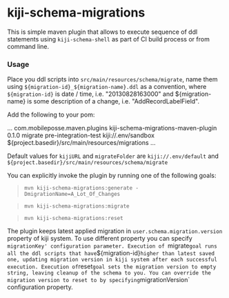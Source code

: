 kiji-schema-migrations
======================

This is simple maven plugin that allows to execute sequence of ddl statements using `kiji-schema-shell`
as part of CI build process or from command line.

### Usage
Place you ddl scripts into `src/main/resources/schema/migrate`, name them using `${migration-id}_${migration-name}.ddl`
as a convention, where `${migration-id}` is date / time, i.e. "20130828163000"
and ${migration-name} is some description of a change, i.e. "AddRecordLabelField".

Add the following to your pom:

  <build>
    <plugins>
      ...
      <plugin>
        <groupId>com.mobileposse.maven.plugins</groupId>
        <artifactId>kiji-schema-migrations-maven-plugin</artifactId>
        <version>0.1.0</version>
        <executions>
          <execution>
            <goals>
              <goal>migrate</goal>
            </goals>
            <phase>pre-integration-test</phase>
          </execution>
        </executions>
        <configuration>
          <kijiURI>kiji://.env/sandbox</kijiURI>
          <migrateFolder>${project.basedir}/src/main/resources/migrations</migrateFolder>
        </configuration>
      </plugin>
      ...
    </plugins>
  </build>

Default values for `kijiURL` and `migrateFolder` are `kiji://.env/default` and `${project.basedir}/src/main/resources/schema/migrate`

You can explicitly invoke the plugin by running one of the following goals:

> `mvn kiji-schema-migrations:generate -DmigrationName=A_Lot_Of_Changes`

> `mvn kiji-schema-migrations:migrate`

> `mvn kiji-schema-migrations:reset`

The plugin keeps latest applied migration in `user.schema.migration.version` property of kiji system.
To use different property you can specify `migrationKey' configuration parameter.
Execution of `migrate` goal runs all the ddl scripts that have `${migration-id}` higher than latest saved one,
updating migration version in kiji system after each successful execution.
Execution of `reset` goal sets the migration version to empty string, leaving cleanup of the schema to you.
You can override the migration version to reset to by specifying `migrationVersion` configuration property.

